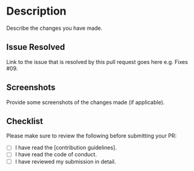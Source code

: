 <!-- You can erase any parts of this template not applicable to your Pull Request -->

# Description

Describe the changes you have made.

## Issue Resolved

Link to the issue that is resolved by this pull request goes here e.g. Fixes #09.

## Screenshots

Provide some screenshots of the changes made (if applicable).

## Checklist

Please make sure to review the following before submitting your PR:
<!---To check the points, put a 'x' in the boxes below -->

- [ ] I have read the [contribution guidelines].
- [ ] I have read the code of conduct.
- [ ] I have reviewed my submission in detail.